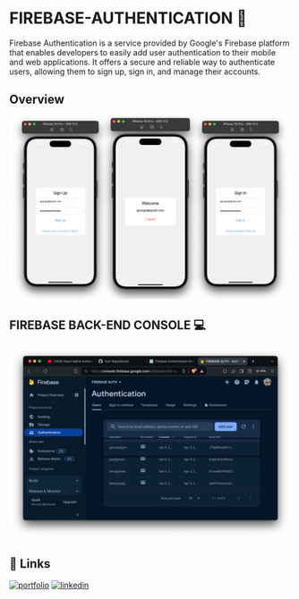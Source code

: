 
#  FIREBASE-AUTHENTICATION 🔐
 
 Firebase Authentication is a service provided by Google's Firebase platform that enables developers to easily add user authentication to their mobile and web applications. It offers a secure and reliable way to authenticate users, allowing them to sign up, sign in, and manage their accounts.






## Overview

![App Screenshot](./snaps/overview.png)



## FIREBASE BACK-END CONSOLE 💻


![App Screenshot](./snaps/snap1.png)
## 🔗 Links
[![portfolio](https://img.shields.io/badge/my_portfolio-000?style=for-the-badge&logo=ko-fi&logoColor=white)](https://blessengeorge.netlify.app/)
[![linkedin](https://img.shields.io/badge/linkedin-0A66C2?style=for-the-badge&logo=linkedin&logoColor=white)](in/blessen-george-9360a9220)


